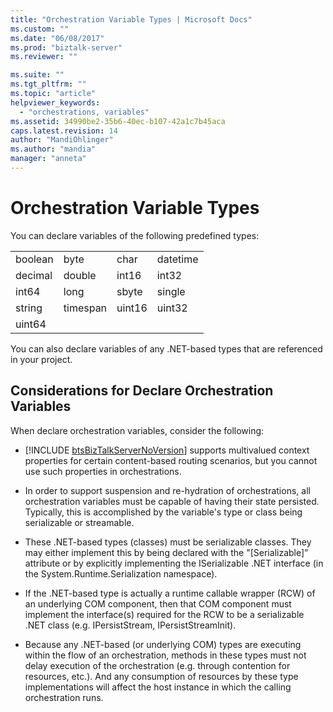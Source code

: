 ```yaml
---
title: "Orchestration Variable Types | Microsoft Docs"
ms.custom: ""
ms.date: "06/08/2017"
ms.prod: "biztalk-server"
ms.reviewer: ""

ms.suite: ""
ms.tgt_pltfrm: ""
ms.topic: "article"
helpviewer_keywords: 
  - "orchestrations, variables"
ms.assetid: 34990be2-35b6-40ec-b107-42a1c7b45aca
caps.latest.revision: 14
author: "MandiOhlinger"
ms.author: "mandia"
manager: "anneta"
---
```

# Orchestration Variable Types
You can declare variables of the following predefined types:  

|||||  
|-|-|-|-|  
|boolean|byte|char|datetime|  
|decimal|double|int16|int32|  
|int64|long|sbyte|single|  
|string|timespan|uint16|uint32|  
|uint64||||  

 You can also declare variables of any .NET-based types that are referenced in your project.  

## Considerations for Declare Orchestration Variables  
 When declare orchestration variables, consider the following:  

- [!INCLUDE [btsBizTalkServerNoVersion](../includes/btsbiztalkservernoversion-md.md)] supports multivalued context properties for certain content-based routing scenarios, but you cannot use such properties in orchestrations.  

- In order to support suspension and re-hydration of orchestrations, all orchestration variables must be capable of having their state persisted.  Typically, this is accomplished by the variable's type or class being serializable or streamable.  

- These .NET-based types (classes) must be serializable classes.  They may either implement this by being declared with the "[Serializable]” attribute or by explicitly implementing the ISerializable .NET interface (in the System.Runtime.Serialization namespace).  

- If the .NET-based type is actually a runtime callable wrapper (RCW) of an underlying COM component, then that COM component must implement the interface(s) required for the RCW to be a serializable .NET class (e.g. IPersistStream, IPersistStreamInit).  

- Because any .NET-based (or underlying COM) types are executing within the flow of an orchestration, methods in these types must not delay execution of the orchestration (e.g. through contention for resources, etc.).  And any consumption of resources by these type implementations will affect the host instance in which the calling orchestration runs.

